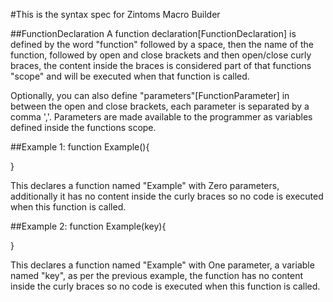﻿#This is the syntax spec for Zintoms Macro Builder

##FunctionDeclaration
A function declaration[FunctionDeclaration] is defined by the word "function" followed by a space, then the name of the function,
followed by open and close brackets and then open/close curly braces, the content inside the braces is considered part of that functions
"scope" and will be executed when that function is called.

Optionally, you can also define "parameters"[FunctionParameter] in between the open and close brackets, each parameter is separated by a comma ','.
Parameters are made available to the programmer as variables defined inside the functions scope.

##Example 1:
function Example(){

}

This declares a function named "Example" with Zero parameters, additionally it has no content inside the curly braces so no code is executed when this function is called.

##Example 2:
function Example(key){

}

This declares a function named "Example" with One parameter, a variable named "key", as per the previous example, the function has no content inside the curly braces so no code is executed when this function is called.